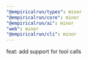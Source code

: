 ```yaml
---
"@empiricalrun/types": minor
"@empiricalrun/core": minor
"@empiricalrun/ai": minor
"web": minor
"@empiricalrun/cli": minor
---
```


feat: add support for tool calls
